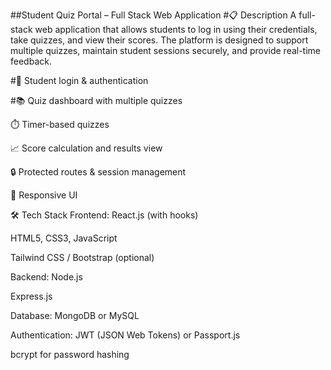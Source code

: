 ##Student Quiz Portal – Full Stack Web Application
#📋 Description
A full-stack web application that allows students to log in using their credentials, take quizzes, and view their scores. The platform is designed to support multiple quizzes, maintain student sessions securely, and provide real-time feedback.

#🔐 Student login & authentication

#📚 Quiz dashboard with multiple quizzes

⏱️ Timer-based quizzes

📈 Score calculation and results view

🔒 Protected routes & session management

🎨 Responsive UI

🛠 Tech Stack
Frontend:
React.js (with hooks)

HTML5, CSS3, JavaScript

Tailwind CSS / Bootstrap (optional)

Backend:
Node.js

Express.js

Database:
MongoDB or MySQL

Authentication:
JWT (JSON Web Tokens) or Passport.js

bcrypt for password hashing


